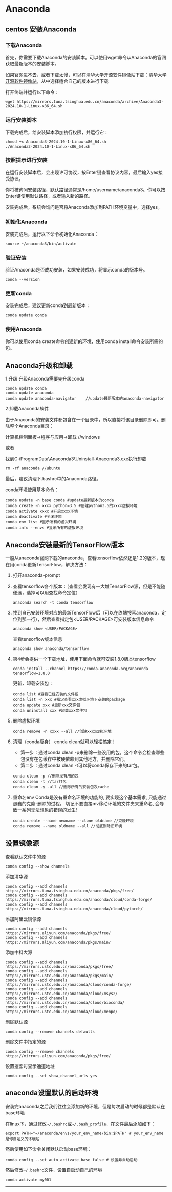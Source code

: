 # Anaconda

## <a id="an_anaconda">centos 安装Anaconda</a>

### 下载Anaconda

首先，你需要下载Anaconda的安装脚本。可以使用wget命令从Anaconda的官网获取最新版本的安装脚本。

如果官网进不去，或者下载太慢，可以在清华大学开源软件镜像站下载：[清华大学开源软件镜像站](https://mirrors.tuna.tsinghua.edu.cn/anaconda/archive/)，从中选择适合自己的版本进行下载

打开终端并运行以下命令：
```shell
wget https://mirrors.tuna.tsinghua.edu.cn/anaconda/archive/Anaconda3-2024.10-1-Linux-x86_64.sh
```

### 运行安装脚本

下载完成后，给安装脚本添加执行权限，并运行它：
```shell
chmod +x Anaconda3-2024.10-1-Linux-x86_64.sh
./Anaconda3-2024.10-1-Linux-x86_64.sh
```

### 按照提示进行安装

在运行安装脚本后，会出现许可协议，按Enter键查看协议内容，最后输入yes接受协议。

你将被询问安装路径，默认路径通常是/home/username/anaconda3。你可以按Enter键使用默认路径，或者输入新的路径。

安装完成后，系统会询问是否将Anaconda添加到PATH环境变量中，选择yes。

### 初始化Anaconda
安装完成后，运行以下命令初始化Anaconda：
```shell
source ~/anaconda3/bin/activate
```

### 验证安装

验证Anaconda是否成功安装，如果安装成功，将显示conda的版本号。
```shell
conda --version
```

### 更新conda

安装完成后，建议更新conda到最新版本：
```shell
conda update conda
```

### 使用Anaconda

你可以使用conda create命令创建新的环境，使用conda install命令安装所需的包。

## <a id="sjhxz">Anaconda升级和卸载</a>

1.升级
升级Anaconda需要先升级conda
~~~
conda update conda
conda update anaconda
conda update anaconda-navigator    //update最新版本的anaconda-navigator
~~~
2.卸载Anaconda软件

由于Anaconda的安装文件都包含在一个目录中，所以直接将该目录删除即可。删除整个Anaconda目录：

计算机控制面板->程序与应用->卸载 //windows

或者

找到C:\ProgramData\Anaconda3\Uninstall-Anaconda3.exe执行卸载
~~~
rm -rf anaconda //ubuntu
~~~
最后，建议清理下.bashrc中的Anaconda路径。

conda环境使用基本命令：
~~~
conda update -n base conda #update最新版本的conda
conda create -n xxxx python=3.5 #创建python3.5的xxxx虚拟环境
conda activate xxxx #开启xxxx环境
conda deactivate #关闭环境
conda env list #显示所有的虚拟环境
conda info --envs #显示所有的虚拟环境
~~~

## <a id="azxbb">Anaconda安装最新的TensorFlow版本</a>

一般从anaconda官网下载的anaconda，查看tensorflow依然还是1.2的版本，现在用conda更新TensorFlow，解决方法：

1. 打开anaconda-prompt
2. 查看tensorflow各个版本：（查看会发现有一大堆TensorFlow源，但是不能随便选，选择可以用查找命令定位）
    ~~~
    anaconda search -t conda tensorflow
    ~~~
3. 找到自己安装环境对应的最新TensorFlow后（可以在终端搜索anaconda，定位到那一行），然后查看指定包<USER/PACKAGE>可安装版本信息命令
    ~~~
    anaconda show <USER/PACKAGE>
    ~~~

    查看tensorflow版本信息
    ~~~
    anaconda show anaconda/tensorflow
    ~~~

4. 第4步会提供一个下载地址，使用下面命令就可安装1.8.0版本tensorflow
    ~~~
    conda install --channel https://conda.anaconda.org/anaconda tensorflow=1.8.0
    ~~~
    更新，卸载安装包：
    ~~~
    conda list #查看已经安装的文件包
    conda list -n xxx #指定查看xxx虚拟环境下安装的package
    conda update xxx #更新xxx文件包
    conda uninstall xxx #卸载xxx文件包
    ~~~

5. 删除虚拟环境
    ~~~
    conda remove -n xxxx --all //创建xxxx虚拟环境
    ~~~

6. 清理（conda瘦身）
    conda clean就可以轻松搞定！
    - 第一步：通过conda clean -p来删除一些没用的包，这个命令会检查哪些包没有在包缓存中被硬依赖到其他地方，并删除它们。
    - 第二步：通过conda clean -t可以将conda保存下来的tar包。
    ~~~
    conda clean -p //删除没有用的包
    conda clean -t //tar打包
    conda clean -y -all //删除所有的安装包及cache
    ~~~

7. 重命名env
    Conda是没有重命名环境的功能的, 要实现这个基本需求, 只能通过愚蠢的克隆-删除的过程。
    切记不要直接mv移动环境的文件夹来重命名, 会导致一系列无法想象的错误的发生!
    ~~~
    conda create --name newname --clone oldname //克隆环境
    conda remove --name oldname --all //彻底删除旧环境
    ~~~

## <a id="szjxy">设置镜像源</a>

查看默认文件中的源
```
conda config --show channels
```

添加清华源
```
conda config --add channels https://mirrors.tuna.tsinghua.edu.cn/anaconda/pkgs/free/
conda config --add channels https://mirrors.tuna.tsinghua.edu.cn/anaconda/cloud/conda-forge/
conda config --add channels https://mirrors.tuna.tsinghua.edu.cn/anaconda/cloud/pytorch/
```

添加阿里云镜像源
```
conda config --add channels https://mirrors.aliyun.com/anaconda/pkgs/free/
conda config --add channels https://mirrors.aliyun.com/anaconda/pkgs/main/
```

添加中科大源
```
conda config --add channels https://mirrors.ustc.edu.cn/anaconda/pkgs/free/
conda config --add channels https://mirrors.ustc.edu.cn/anaconda/pkgs/main/
conda config --add channels https://mirrors.ustc.edu.cn/anaconda/cloud/conda-forge/
conda config --add channels https://mirrors.ustc.edu.cn/anaconda/cloud/msys2/
conda config --add channels https://mirrors.ustc.edu.cn/anaconda/cloud/bioconda/
conda config --add channels https://mirrors.ustc.edu.cn/anaconda/cloud/menpo/
```

删除默认源
```
conda config --remove channels defaults
```

删除文件中指定的源
```
conda config --remove channels https://mirrors.aliyun.com/anaconda/pkgs/free/
```

设置搜索时显示通道地址
```
conda config --set show_channel_urls yes
```

## <a id="mrqdhj">anaconda设置默认的启动环境</a>

安装完anaconda之后我们往往会添加新的环境，但是每次启动的时候都是默认在base环境

在linux下，通过修改`~/.bashrc`或`~/.bash_profile`，在文件最后添加如下：
```shell
export PATH="~/anaconda/envs/your_env_name/bin:$PATH" # your_env_name是你自定义的环境名
```

然后使用如下命令关闭默认启动base环境：
```shell
conda config --set auto_activate_base false # 设置非自动启动
```

然后修改`~/.bashrc`文件，设置自启动自己的环境
```shell
conda activate my001
```


----
